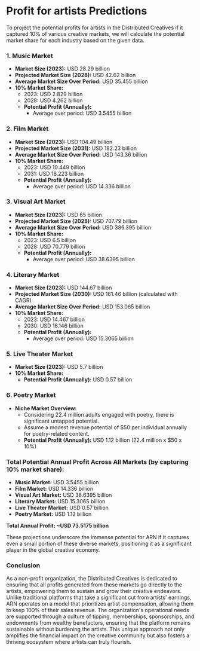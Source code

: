 # Profit for artists Predictions

To project the potential profits for artists in the Distributed Creatives if it captured 10% of various creative markets, we will calculate the potential market share for each industry based on the given data.

### 1. **Music Market**

- **Market Size (2023):** USD 28.29 billion
- **Projected Market Size (2028):** USD 42.62 billion
- **Average Market Size Over Period:** USD 35.455 billion
- **10% Market Share:**
    - 2023: USD 2.829 billion
    - 2028: USD 4.262 billion
    - **Potential Profit (Annually):**
        - Average over period: USD 3.5455 billion

### 2. **Film Market**

- **Market Size (2023):** USD 104.49 billion
- **Projected Market Size (2031):** USD 182.23 billion
- **Average Market Size Over Period:** USD 143.36 billion
- **10% Market Share:**
    - 2023: USD 10.449 billion
    - 2031: USD 18.223 billion
    - **Potential Profit (Annually):**
        - Average over period: USD 14.336 billion

### 3. **Visual Art Market**

- **Market Size (2023):** USD 65 billion
- **Projected Market Size (2028):** USD 707.79 billion
- **Average Market Size Over Period:** USD 386.395 billion
- **10% Market Share:**
    - 2023: USD 6.5 billion
    - 2028: USD 70.779 billion
    - **Potential Profit (Annually):**
        - Average over period: USD 38.6395 billion

### 4. **Literary Market**

- **Market Size (2023):** USD 144.67 billion
- **Projected Market Size (2030):** USD 161.46 billion (calculated with CAGR)
- **Average Market Size Over Period:** USD 153.065 billion
- **10% Market Share:**
    - 2023: USD 14.467 billion
    - 2030: USD 16.146 billion
    - **Potential Profit (Annually):**
        - Average over period: USD 15.3065 billion

### 5. **Live Theater Market**

- **Market Size (2023):** USD 5.7 billion
- **10% Market Share:**
    - **Potential Profit (Annually):** USD 0.57 billion

### 6. **Poetry Market**

- **Niche Market Overview:**
    - Considering 22.4 million adults engaged with poetry, there is significant untapped potential.
    - Assume a modest revenue potential of $50 per individual annually for poetry-related content.
    - **Potential Profit (Annually):** USD 1.12 billion (22.4 million x $50 x 10%)

### **Total Potential Annual Profit Across All Markets (by capturing 10% market share):**

- **Music Market:** USD 3.5455 billion
- **Film Market:** USD 14.336 billion
- **Visual Art Market:** USD 38.6395 billion
- **Literary Market:** USD 15.3065 billion
- **Live Theater Market:** USD 0.57 billion
- **Poetry Market:** USD 1.12 billion

**Total Annual Profit: ~USD 73.5175 billion**

These projections underscore the immense potential for ARN if it captures even a small portion of these diverse markets, positioning it as a significant player in the global creative economy.

### Conclusion

As a non-profit organization, the Distributed Creatives is dedicated to ensuring that all profits generated from these markets go directly to the artists, empowering them to sustain and grow their creative endeavors. Unlike traditional platforms that take a significant cut from artists' earnings, ARN operates on a model that prioritizes artist compensation, allowing them to keep 100% of their sales revenue. The organization's operational needs are supported through a culture of tipping, memberships, sponsorships, and endowments from wealthy benefactors, ensuring that the platform remains sustainable without burdening the artists. This unique approach not only amplifies the financial impact on the creative community but also fosters a thriving ecosystem where artists can truly flourish.